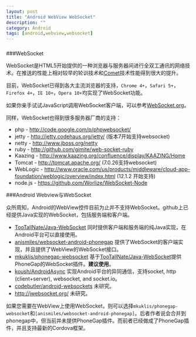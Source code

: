 ```yaml
---
layout: post
title: "Android WebView WebSocket"
description: ""
category: Android
tags: [android,webview,websocket]
---
```

### 
###WebSocket

WebSocket是HTML5开始提供的一种浏览器与服务器间进行全双工通讯的网络技术。在推送的性能上相对较早的轮训技术和[Comet](http://zh.wikipedia.org/wiki/Comet_(web%E6%8A%80%E6%9C%AF))技术性能得到很大的提升。

目前，WebSocket已得到各大主流浏览器的支持，`Chrome 4+`，`Safari 5+`，`Firefox 4+`，`IE 10+`，`Opera 10+`均实现了WebSocket功能。

如果你亲手试试JavaScript调用WebSocket客户端，可以参考[WebSocket.org](http://www.websocket.org/echo.html)。

同样，WebSocket也得到很多服务器厂商的支持：

- php - <http://code.google.com/p/phpwebsocket/>
- jetty - <http://jetty.codehaus.org/jetty/> (版本7开始支持websocket)
- netty - <http://www.jboss.org/netty>
- ruby - <http://github.com/gimite/web-socket-ruby>
- Kaazing - <http://www.kaazing.org/confluence/display/KAAZING/Home>
- Tomcat - <http://tomcat.apache.org/> (7.0.26支持websocket)
- WebLogic - <http://www.oracle.com/us/products/middleware/cloud-app-foundation/weblogic/overview/index.html> (12.1.2 开始支持)
- node.js - <https://github.com/Worlize/WebSocket-Node>

<!--more-->
###Android Webview与WebSocket

众所周知，Android的WebView控件目前为止并不支持WebSocket。github上已经提供Java实现的WebSocket，包括服务端和客户端。

- [TooTallNate/Java-WebSocket](https://github.com/TooTallNate/Java-WebSocket) 同时提供客户端和服务端的纯Java实现，在Android平台可以直接使用。
- [anismiles/websocket-android-phonegap](https://github.com/anismiles/websocket-android-phonegap) 提供了WebSocket的客户端实现，并且提供了WebView的WebSocket接口。
- [mkuklis/phonegap-websocket](https://github.com/mkuklis/phonegap-websocket) 基于[TooTallNate/Java-WebSocket](https://github.com/TooTallNate/Java-WebSocket)提供PhoneGap的WebSocket插件。**建议使用**。
- [koush/AndroidAsync](https://github.com/koush/AndroidAsync) 实现Android平台的异同通信，支持socket, http (client+server), websocket, and socket.io。
- [codebutler/android-websockets](https://github.com/codebutler/android-websockets) 未研究。
- <http://jwebsocket.org/> 未研究。

如果您需要在WebView上使用WebSocket，则可以选择`mkuklis/phonegap-websocket`和`[anismiles/websocket-android-phonegap]`。后者作者说会合并到phonegap中，但当前并未提供PhoneGap插件。而前者已经做成了PhoneGap插件，并且支持最新的Cordova框架。
